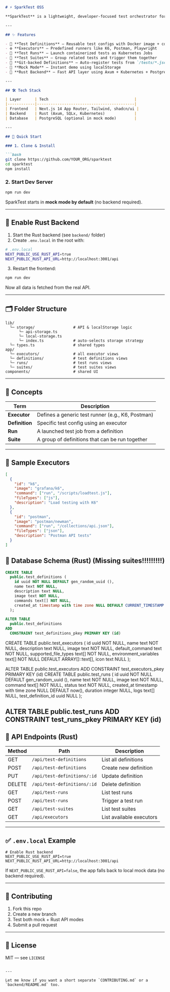 ````markdown
# ⚡ SparkTest OSS

**SparkTest** is a lightweight, developer-focused test orchestrator for Kubernetes. Define tests as Docker containers, run them as Kubernetes Jobs, and view results in a clean, modern UI — no YAML editing required.

---

## ✨ Features

- 🧪 **Test Definitions** – Reusable test configs with Docker image + command
- ⚙️ **Executors** – Predefined runners like K6, Postman, Playwright
- 🚀 **Test Runs** – Launch containerized tests as Kubernetes Jobs
- 🧾 **Test Suites** – Group related tests and trigger them together
- 📂 **Git-backed Definitions** – Auto-register tests from `/tests/*.json`
- 💾 **Mock Mode** – Instant demo using localStorage
- 🦀 **Rust Backend** – Fast API layer using Axum + Kubernetes + PostgreSQL

---

## 🛠 Tech Stack

| Layer      | Tech                                      |
|------------|-------------------------------------------|
| Frontend   | Next.js 14 App Router, Tailwind, shadcn/ui |
| Backend    | Rust (Axum, SQLx, Kubernetes)             |
| Database   | PostgreSQL (optional in mock mode)        |

---

## 🚀 Quick Start

### 1. Clone & Install

```bash
git clone https://github.com/YOUR_ORG/sparktest
cd sparktest
npm install
````

### 2. Start Dev Server

```bash
npm run dev
```

SparkTest starts in **mock mode by default** (no backend required).

---

## 🔧 Enable Rust Backend

1. Start the Rust backend (see `backend/` folder)
2. Create `.env.local` in the root with:

```bash
# .env.local
NEXT_PUBLIC_USE_RUST_API=true
NEXT_PUBLIC_RUST_API_URL=http://localhost:3001/api
```

3. Restart the frontend:

```bash
npm run dev
```

Now all data is fetched from the real API.

---

## 🗂 Folder Structure

```
lib/
  └─ storage/                 # API & localStorage logic
      └─ api-storage.ts
      └─ local-storage.ts
      └─ index.ts             # auto-selects storage strategy
  └─ types.ts                 # shared types
app/
  └─ executors/               # all executor views
  └─ definitions/             # test definitions views
  └─ runs/                    # test runs views
  └─ suites/                  # test suites views
components/                   # shared UI
```

---

## 🧠 Concepts

| Term           | Description                                       |
| -------------- | ------------------------------------------------- |
| **Executor**   | Defines a generic test runner (e.g., K6, Postman) |
| **Definition** | Specific test config using an executor            |
| **Run**        | A launched test job from a definition             |
| **Suite**      | A group of definitions that can be run together   |

---

## 🧪 Sample Executors

```json
[
  {
    "id": "k6",
    "image": "grafana/k6",
    "command": ["run", "/scripts/loadtest.js"],
    "fileTypes": ["js"],
    "description": "Load testing with K6"
  },
  {
    "id": "postman",
    "image": "postman/newman",
    "command": ["run", "/collections/api.json"],
    "fileTypes": ["json"],
    "description": "Postman API tests"
  }
]

```
## 🧱 Database Schema (Rust) (Missing suites!!!!!!!!!)
```sql
CREATE TABLE
  public.test_definitions (
    id uuid NOT NULL DEFAULT gen_random_uuid (),
    name text NOT NULL,
    description text NULL,
    image text NOT NULL,
    commands text[] NOT NULL,
    created_at timestamp with time zone NULL DEFAULT CURRENT_TIMESTAMP
  );

ALTER TABLE
  public.test_definitions
ADD
  CONSTRAINT test_definitions_pkey PRIMARY KEY (id)
```
CREATE TABLE
  public.test_executors (
    id uuid NOT NULL,
    name text NOT NULL,
    description text NULL,
    image text NOT NULL,
    default_command text NOT NULL,
    supported_file_types text[] NOT NULL,
    environment_variables text[] NOT NULL DEFAULT ARRAY[]::text[],
    icon text NULL
  );

ALTER TABLE
  public.test_executors
ADD
  CONSTRAINT test_executors_pkey PRIMARY KEY (id)
CREATE TABLE
  public.test_runs (
    id uuid NOT NULL DEFAULT gen_random_uuid (),
    name text NOT NULL,
    image text NOT NULL,
    command text[] NOT NULL,
    status text NOT NULL,
    created_at timestamp with time zone NULL DEFAULT now(),
    duration integer NULL,
    logs text[] NULL,
    test_definition_id uuid NULL
  );

ALTER TABLE
  public.test_runs
ADD
  CONSTRAINT test_runs_pkey PRIMARY KEY (id)
---

## 🧾 API Endpoints (Rust)

| Method | Path                        | Description              |
| ------ | --------------------------- | ------------------------ |
| GET    | `/api/test-definitions`     | List all definitions     |
| POST   | `/api/test-definitions`     | Create new definition    |
| PUT    | `/api/test-definitions/:id` | Update definition        |
| DELETE | `/api/test-definitions/:id` | Delete definition        |
| GET    | `/api/test-runs`            | List test runs           |
| POST   | `/api/test-runs`            | Trigger a test run       |
| GET    | `/api/test-suites`          | List test suites         |
| GET    | `/api/executors`            | List available executors |

---

## ✅ `.env.local` Example

```env
# Enable Rust backend
NEXT_PUBLIC_USE_RUST_API=true
NEXT_PUBLIC_RUST_API_URL=http://localhost:3001/api
```

If `NEXT_PUBLIC_USE_RUST_API=false`, the app falls back to local mock data (no backend required).

---

## 👐 Contributing

1. Fork this repo
2. Create a new branch
3. Test both mock + Rust API modes
4. Submit a pull request

---

## 📄 License

MIT — see `LICENSE`

```

---

Let me know if you want a short separate `CONTRIBUTING.md` or a `backend/README.md` too.
```
